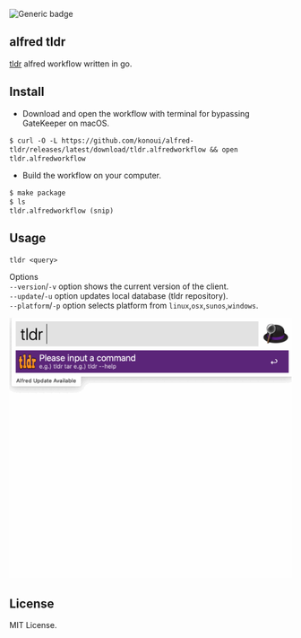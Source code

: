 ![Generic badge](https://github.com/konoui/alfred-tldr/workflows/test/badge.svg)

## alfred tldr
[tldr](https://github.com/tldr-pages/tldr) alfred workflow written in go.

## Install
- Download and open the workflow with terminal for bypassing GateKeeper on macOS.
```
$ curl -O -L https://github.com/konoui/alfred-tldr/releases/latest/download/tldr.alfredworkflow && open tldr.alfredworkflow
```

- Build the workflow on your computer.
```
$ make package
$ ls
tldr.alfredworkflow (snip)
```

## Usage
`tldr <query>`

Options   
`--version`/`-v` option shows the current version of the client.   
`--update`/`-u` option updates local database (tldr repository).  
`--platform`/`-p` option selects platform from `linux`,`osx`,`sunos`,`windows`.  

![alfred-tldr](./alfred-tldr.gif)

## License
MIT License.
